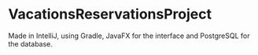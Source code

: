 # VacationsReservationsProject
Made in IntelliJ, using Gradle, JavaFX for the interface and PostgreSQL for the database.
